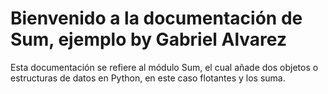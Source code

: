 # Bienvenido a la documentación de Sum, ejemplo by Gabriel Alvarez

Esta documentación se refiere al módulo Sum, el cual añade dos objetos o estructuras de datos en Python, en este caso flotantes y los suma.


